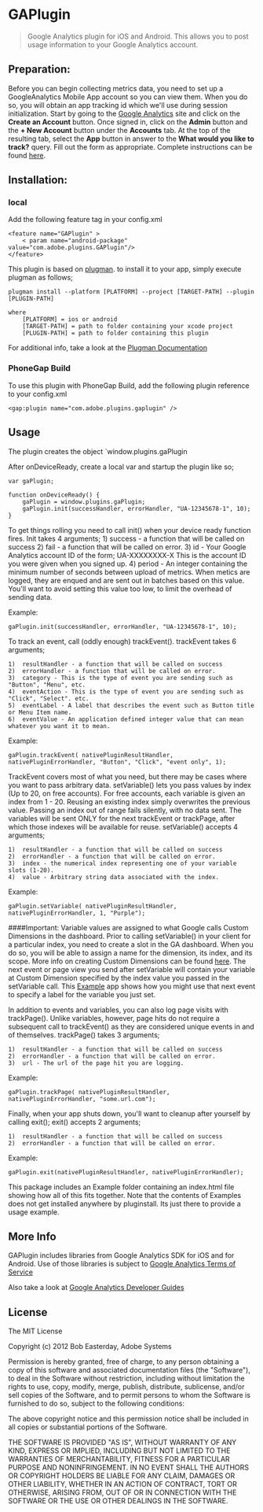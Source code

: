 # GAPlugin

> Google Analytics plugin for iOS and Android. This allows you to post usage information to your Google Analytics account.

## Preparation:
Before you can begin collecting metrics data, you need to set up a GoogleAnalytics Mobile App account so you can view them. When you do so, you will obtain an app tracking id which we'll use during session initialization. Start by going to the [Google Analytics](http://www.google.com/analytics/features/mobile-app-analytics.html) site and click on the **Create an Account** button. Once signed in, click on the **Admin** button and the **+ New Account** button under the **Accounts** tab. At the top of the resulting tab, select the **App** button in answer to the **What would you like to track?** query. Fill out the form as appropriate. Complete instructions can be found [here](http://www.google.com/analytics/features/mobile-app-analytics.html).

## Installation:

### local

Add the following feature tag in your config.xml

	<feature name="GAPlugin" >
		< param name="android-package" value="com.adobe.plugins.GAPlugin"/>
	</feature>

This plugin is based on [plugman](https://github.com/apache/cordova-plugman). to install it to your app,
simply execute plugman as follows;

	plugman install --platform [PLATFORM] --project [TARGET-PATH] --plugin [PLUGIN-PATH]

	where
		[PLATFORM] = ios or android
		[TARGET-PATH] = path to folder containing your xcode project
		[PLUGIN-PATH] = path to folder containing this plugin
		
For additional info, take a look at the [Plugman Documentation](https://github.com/apache/cordova-plugman/blob/master/README.md)

### PhoneGap Build

To use this plugin with PhoneGap Build, add the following plugin reference to your config.xml

	<gap:plugin name="com.adobe.plugins.gaplugin" />

## Usage
The plugin creates the object `window.plugins.gaPlugin

After onDeviceReady, create a local var and startup the plugin like so;

	var gaPlugin;

	function onDeviceReady() {
		gaPlugin = window.plugins.gaPlugin;
		gaPlugin.init(successHandler, errorHandler, "UA-12345678-1", 10);
	}

To get things rolling you need to call init() when your device ready function fires.
Init takes 4 arguments;
	1)	success - a function that will be called on success
	2)	fail - a function that will be called on error.
	3)	id - Your Google Analytics account ID of the form; UA-XXXXXXXX-X
		This is the account ID you were given when you signed up.
	4)	period - An integer containing the minimum number of seconds
		between upload of metrics. When metics are logged, they are enqued
		and are sent out in batches based on this value. You'll want to
		avoid setting this value too low, to limit the overhead of sending data.

Example:
	
	gaPlugin.init(successHandler, errorHandler, "UA-12345678-1", 10);
	
To track an event, call (oddly enough) trackEvent().
trackEvent takes 6 arguments;

	1)	resultHandler - a function that will be called on success
	2)	errorHandler - a function that will be called on error.
	3)	category - This is the type of event you are sending such as "Button", "Menu", etc.
	4)	eventAction - This is the type of event you are sending such as "Click", "Select". etc.
	5)	eventLabel - A label that describes the event such as Button title or Menu Item name.
	6)	eventValue - An application defined integer value that can mean whatever you want it to mean.
	
Example:
	
	gaPlugin.trackEvent( nativePluginResultHandler, nativePluginErrorHandler, "Button", "Click", "event only", 1);

TrackEvent covers most of what you need, but there may be cases where you want to pass arbitrary data.
setVariable() lets you pass values by index (Up to 20, on free accounts).
For free accounts, each variable is given an index from 1 - 20. Reusing an existing index simply overwrites
the previous value. Passing an index out of range fails silently, with no data sent. The variables will be sent ONLY for the next trackEvent or trackPage, after which those indexes will be available for reuse.
setVariable() accepts 4 arguments;

	1)	resultHandler - a function that will be called on success
	2)	errorHandler - a function that will be called on error.
	3)	index - the numerical index representing one of your variable slots (1-20).
	4)	value - Arbitrary string data associated with the index.

Example:

	gaPlugin.setVariable( nativePluginResultHandler, nativePluginErrorHandler, 1, "Purple");
	
####Important:
Variable values are assigned to what Google calls Custom Dimensions in the dashboard. Prior to calling setVariable() in your client for a particular index, you need to create a slot in the GA dashboard. When you do so, you will be able to assign a name for the dimension, its index, and its scope. More info on creating Custom Dimensions can be found [here](https://support.google.com/analytics/answer/2709829?hl=en&ref_topic=2709827).	
The next event or page view you send after setVariable will contain your variable at Custom Dimension specified by the index value you passed in the setVariable call. This [Example](https://github.com/phonegap-build/GAPlugin/blob/master/Example/index.html) app shows how you might use that next event to specify a label for the variable you just set.
	
In addition to events and variables, you can also log page visits with trackPage(). Unlike variables, however, page hits do not require a subsequent call to trackEvent() as they are considered unique events in and of themselves.
trackPage() takes 3 arguments;

	1)	resultHandler - a function that will be called on success
	2)	errorHandler - a function that will be called on error.
	3)	url - The url of the page hit you are logging.

Example:

	gaPlugin.trackPage( nativePluginResultHandler, nativePluginErrorHandler, "some.url.com");
	
Finally, when your app shuts down, you'll want to cleanup after yourself by calling exit();
exit() accepts 2 arguments;

	1)	resultHandler - a function that will be called on success
	2)	errorHandler - a function that will be called on error.
Example:

	gaPlugin.exit(nativePluginResultHandler, nativePluginErrorHandler);
	
This package includes an Example folder containing an index.html file showing how all of this fits together.
Note that the contents of Examples does not get installed anywhere by pluginstall. Its just there to provide a usage example.

## More Info
	
GAPlugin includes libraries from Google Analytics SDK for iOS and for Android.
Use of those libraries is subject to [Google Analytics Terms of Service](http://www.google.com/analytics/terms/us.html)
	
Also take a look at [Google Analytics Developer Guides](https://developers.google.com/analytics/devguides/)

## License ##

The MIT License

Copyright (c) 2012 Bob Easterday, Adobe Systems

Permission is hereby granted, free of charge, to any person obtaining a copy
of this software and associated documentation files (the "Software"), to deal
in the Software without restriction, including without limitation the rights
to use, copy, modify, merge, publish, distribute, sublicense, and/or sell
copies of the Software, and to permit persons to whom the Software is
furnished to do so, subject to the following conditions:

The above copyright notice and this permission notice shall be included in
all copies or substantial portions of the Software.

THE SOFTWARE IS PROVIDED "AS IS", WITHOUT WARRANTY OF ANY KIND, EXPRESS OR
IMPLIED, INCLUDING BUT NOT LIMITED TO THE WARRANTIES OF MERCHANTABILITY,
FITNESS FOR A PARTICULAR PURPOSE AND NONINFRINGEMENT. IN NO EVENT SHALL THE
AUTHORS OR COPYRIGHT HOLDERS BE LIABLE FOR ANY CLAIM, DAMAGES OR OTHER
LIABILITY, WHETHER IN AN ACTION OF CONTRACT, TORT OR OTHERWISE, ARISING FROM,
OUT OF OR IN CONNECTION WITH THE SOFTWARE OR THE USE OR OTHER DEALINGS IN
THE SOFTWARE.